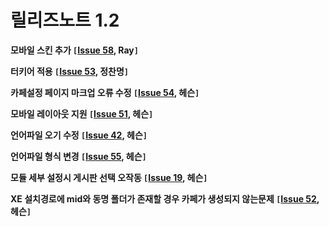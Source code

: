 # 릴리즈노트 1.2 #

**모바일 스킨 추가 `[`[Issue 58](https://code.google.com/p/xe-cafe/issues/detail?id=58), Ray`]`**

**터키어 적용 `[`[Issue 53](https://code.google.com/p/xe-cafe/issues/detail?id=53), 정찬명`]`**

**카페설정 페이지 마크업 오류 수정 `[`[Issue 54](https://code.google.com/p/xe-cafe/issues/detail?id=54), 헤슨`]`**

**모바일 레이아웃 지원 `[`[Issue 51](https://code.google.com/p/xe-cafe/issues/detail?id=51), 헤슨`]`**

**언어파일 오기 수정 `[`[Issue 42](https://code.google.com/p/xe-cafe/issues/detail?id=42), 헤슨`]`**

**언어파일 형식 변경 `[`[Issue 55](https://code.google.com/p/xe-cafe/issues/detail?id=55), 헤슨`]`**

**모듈 세부 설정시 게시판 선택 오작동 `[`[Issue 19](https://code.google.com/p/xe-cafe/issues/detail?id=19), 헤슨`]`**

**XE 설치경로에 mid와 동명 폴더가 존재할 경우 카페가 생성되지 않는문제 `[`[Issue 52](https://code.google.com/p/xe-cafe/issues/detail?id=52), 헤슨`]`**

